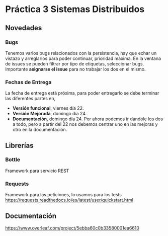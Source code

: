 # Práctica 3 Sistemas Distribuidos 
## Novedades
### Bugs
Tenemos varios bugs relacionados con la persistencia, hay que echar un vistazo y arreglarlos para poder continuar, prioridad máxima. En la ventana de issues se pueden filtrar por tipo de etiquetas, seleccionar bugs. Importante __asignarse el issue__ para no trabajar los dos en el mismo.

### Fechas de Entrega
La fecha de entrega está próxima, para poder entregarlo se debe terminar las diferentes partes en,
* **Versión funcional**, viernes día 22.
* **Versión Mejorada**, domingo día 24.
* **Documentación**, domingo día 24.
Por ahora podemos ir dándole los dos a todo, pero a partir del 22 nos debemos centrar uno en las mejoras y otro en la documentación.

## Librerías
### Bottle
Framework para servicio REST


### Requests
Framework para las peticiones, lo usamos para los tests
https://requests.readthedocs.io/es/latest/user/quickstart.html

## Documentación
https://www.overleaf.com/project/5ebba60c0b33580001ea6610
